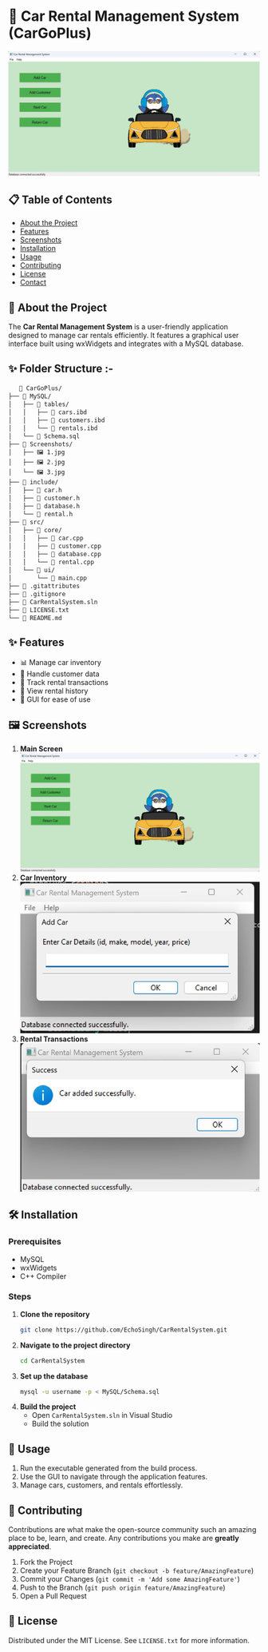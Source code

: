 # 🚗 Car Rental Management System (CarGoPlus)

![CarRentalSystem](Screenshots/1.jpg) 

## 📋 Table of Contents
- [About the Project](#about-the-project)
- [Features](#features)
- [Screenshots](#screenshots)
- [Installation](#installation)
- [Usage](#usage)
- [Contributing](#contributing)
- [License](#license)
- [Contact](#contact)

## 📖 About the Project
The **Car Rental Management System** is a user-friendly application designed to manage car rentals efficiently. It features a graphical user interface built using wxWidgets and integrates with a MySQL database.

## ✨ Folder Structure :-
 ```plaintext
    📁 CarGoPlus/
├── 📁 MySQL/
│   ├── 📁 tables/
│   │   ├── 📄 cars.ibd
│   │   ├── 📄 customers.ibd
│   │   └── 📄 rentals.ibd
│   └── 📄 Schema.sql
├── 📁 Screenshots/
│   ├── 🖼️ 1.jpg
│   ├── 🖼️ 2.jpg
│   └── 🖼️ 3.jpg
├── 📁 include/
│   ├── 📄 car.h
│   ├── 📄 customer.h
│   ├── 📄 database.h
│   └── 📄 rental.h
├── 📁 src/
│   ├── 📁 core/
│   │   ├── 📄 car.cpp
│   │   ├── 📄 customer.cpp
│   │   ├── 📄 database.cpp
│   │   └── 📄 rental.cpp
│   └── 📁 ui/
│       └── 📄 main.cpp
├── 📄 .gitattributes
├── 📄 .gitignore
├── 📄 CarRentalSystem.sln
├── 📄 LICENSE.txt
└── 📄 README.md
```
## ✨ Features
- 📊 Manage car inventory
- 👤 Handle customer data
- 📝 Track rental transactions
- 📅 View rental history
- 📸 GUI for ease of use

## 🖼️ Screenshots
1. **Main Screen**  
   ![Main Screen](Screenshots/1.jpg)
2. **Car Inventory**  
   ![Car Inventory](Screenshots/2.jpg)
3. **Rental Transactions**  
   ![Rental Transactions](Screenshots/3.jpg)

## 🛠️ Installation
### Prerequisites
- MySQL
- wxWidgets
- C++ Compiler

### Steps
1. **Clone the repository**
    ```sh
    git clone https://github.com/EchoSingh/CarRentalSystem.git
    ```
2. **Navigate to the project directory**
    ```sh
    cd CarRentalSystem
    ```
3. **Set up the database**
    ```sh
    mysql -u username -p < MySQL/Schema.sql
    ```
4. **Build the project**
    - Open `CarRentalSystem.sln` in Visual Studio
    - Build the solution

## 🚀 Usage
1. Run the executable generated from the build process.
2. Use the GUI to navigate through the application features.
3. Manage cars, customers, and rentals effortlessly.

## 🤝 Contributing
Contributions are what make the open-source community such an amazing place to be, learn, and create. Any contributions you make are **greatly appreciated**.

1. Fork the Project
2. Create your Feature Branch (`git checkout -b feature/AmazingFeature`)
3. Commit your Changes (`git commit -m 'Add some AmazingFeature'`)
4. Push to the Branch (`git push origin feature/AmazingFeature`)
5. Open a Pull Request

## 📜 License
Distributed under the MIT License. See `LICENSE.txt` for more information.

